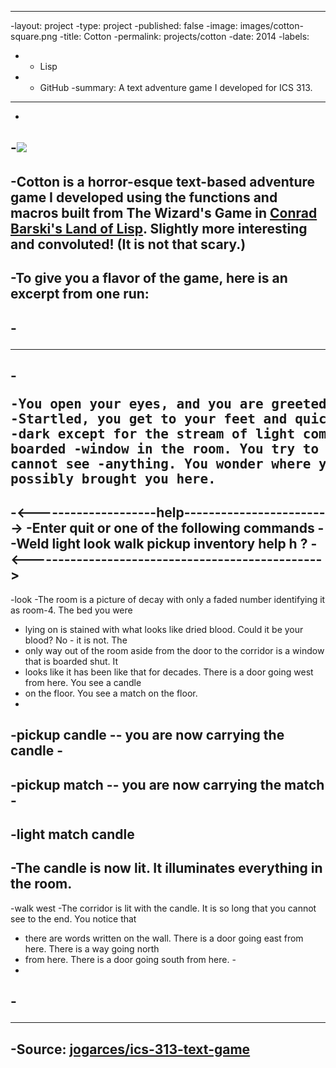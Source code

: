 ----
 -layout: project
 -type: project
 -published: false
 -image: images/cotton-square.png
 -title: Cotton
 -permalink: projects/cotton
 -date: 2014
 -labels:
 -  - Lisp
 -  - GitHub
 -summary: A text adventure game I developed for ICS 313.
 ----
 -
 -<img class="ui image" src="{{ site.baseurl }}/images/cotton-header.png">
 -
 -Cotton is a horror-esque text-based adventure game I developed using the functions and macros built from The Wizard's Game in [Conrad Barski's Land of Lisp](http://landoflisp.com/). Slightly more interesting and convoluted! (It is not that scary.)
 -
 -To give you a flavor of the game, here is an excerpt from one run:
 -
 -<hr>
 -
 -<pre>
 -You open your eyes, and you are greeted by an unfamiliar ceiling.
 -Startled, you get to your feet and quickly scan your surroundings. It's
 -dark except for the stream of light coming from a crack on the only boarded
 -window in the room. You try to peek through the crack, but you cannot see
 -anything. You wonder where you are and who could have possibly brought you here.
 -
 -<--------------------help------------------------>
 -Enter quit or one of the following commands -
 -Weld light look walk pickup inventory help h ?
 -<------------------------------------------------>
 -
 -look
 -The room is a picture of decay with only a faded number identifying it as room-4. The bed you were
 - lying on is stained with what looks like dried blood. Could it be your blood? No - it is not. The
 - only way out of the room aside from the door to the corridor is a window that is boarded shut. It
 - looks like it has been like that for decades. There is a door going west from here. You see a candle
 - on the floor. You see a match on the floor.
 -
 -pickup candle
 -- you are now carrying the candle -
 -
 -pickup match
 -- you are now carrying the match -
 -
 -light match candle
 -
 -The candle is now lit. It illuminates everything in the room.
 -
 -walk west
 -The corridor is lit with the candle. It is so long that you cannot see to the end. You notice that
 - there are words written on the wall. There is a door going east from here. There is a way going north
 - from here. There is a door going south from here.
 -</pre>
 -
 -<hr>
 -
 -Source: <a href="https://github.com/jogarces/ics-313-text-game"><i class="large github icon "></i>jogarces/ics-313-text-game</a>
 -

